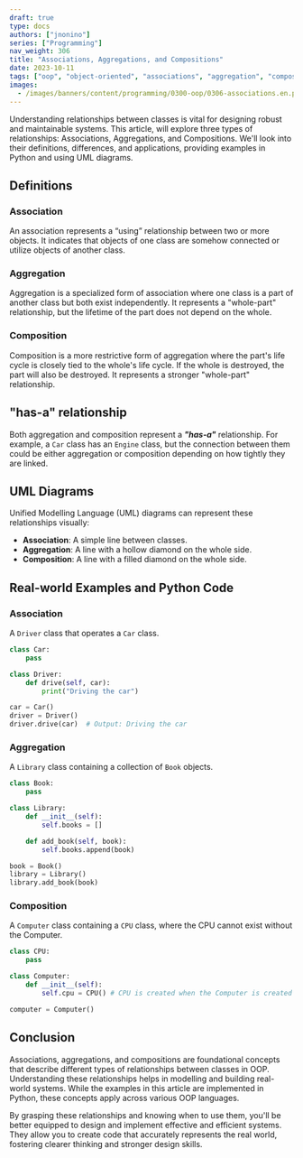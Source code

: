 ```yaml
---
draft: true
type: docs
authors: ["jnonino"]
series: ["Programming"]
nav_weight: 306
title: "Associations, Aggregations, and Compositions"
date: 2023-10-11
tags: ["oop", "object-oriented", "associations", "aggregation", "composition", "uml"]
images:
  - /images/banners/content/programming/0300-oop/0306-associations.en.png
---
```


Understanding relationships between classes is vital for designing robust and maintainable systems. This article, will explore three types of relationships: Associations, Aggregations, and Compositions. We'll look into their definitions, differences, and applications, providing examples in Python and using UML diagrams.

## Definitions

### Association

An association represents a “using” relationship between two or more objects. It indicates that objects of one class are somehow connected or utilize objects of another class.

### Aggregation

Aggregation is a specialized form of association where one class is a part of another class but both exist independently. It represents a "whole-part" relationship, but the lifetime of the part does not depend on the whole.

### Composition

Composition is a more restrictive form of aggregation where the part's life cycle is closely tied to the whole's life cycle. If the whole is destroyed, the part will also be destroyed. It represents a stronger "whole-part" relationship.

## "has-a" relationship

Both aggregation and composition represent a ***"has-a"*** relationship. For example, a `Car` class has an `Engine` class, but the connection between them could be either aggregation or composition depending on how tightly they are linked.

## UML Diagrams

Unified Modelling Language (UML) diagrams can represent these relationships visually:

- **Association**: A simple line between classes.
- **Aggregation**: A line with a hollow diamond on the whole side.
- **Composition**: A line with a filled diamond on the whole side.

## Real-world Examples and Python Code

### Association

A `Driver` class that operates a `Car` class.

```python
class Car:
    pass

class Driver:
    def drive(self, car):
        print("Driving the car")

car = Car()
driver = Driver()
driver.drive(car)  # Output: Driving the car
```

### Aggregation

A `Library` class containing a collection of `Book` objects.

```python
class Book:
    pass

class Library:
    def __init__(self):
        self.books = []

    def add_book(self, book):
        self.books.append(book)

book = Book()
library = Library()
library.add_book(book)
```

### Composition

A `Computer` class containing a `CPU` class, where the CPU cannot exist without the Computer.

```python
class CPU:
    pass

class Computer:
    def __init__(self):
        self.cpu = CPU() # CPU is created when the Computer is created

computer = Computer()
```

## Conclusion

Associations, aggregations, and compositions are foundational concepts that describe different types of relationships between classes in OOP. Understanding these relationships helps in modelling and building real-world systems. While the examples in this article are implemented in Python, these concepts apply across various OOP languages.

By grasping these relationships and knowing when to use them, you'll be better equipped to design and implement effective and efficient systems. They allow you to create code that accurately represents the real world, fostering clearer thinking and stronger design skills.
